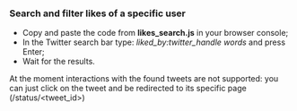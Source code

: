 ### Search and filter likes of a specific user

- Copy and paste the code from **likes_search.js** in your browser console;
- In the Twitter search bar type: *liked_by:twitter_handle words* and press Enter;
- Wait for the results.

At the moment interactions with the found tweets are not supported: you can just click on the tweet and be redirected to its specific page (/status/<tweet_id>)
